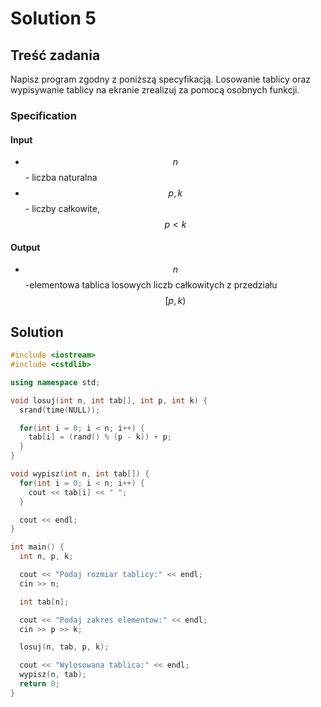 # Solution 5

## Treść zadania

Napisz program zgodny z poniższą specyfikacją. Losowanie tablicy oraz wypisywanie tablicy na ekranie zrealizuj za pomocą osobnych funkcji.

### Specification

#### Input

* $$n$$ - liczba naturalna
* $$p, k$$ - liczby całkowite, $$p < k$$

#### Output

* $$n$$-elementowa tablica losowych liczb całkowitych z przedziału $$[p,k)$$

## Solution

```cpp
#include <iostream>
#include <cstdlib>

using namespace std;

void losuj(int n, int tab[], int p, int k) {
  srand(time(NULL));

  for(int i = 0; i < n; i++) {
    tab[i] = (rand() % (p - k)) + p;
  }
}

void wypisz(int n, int tab[]) {
  for(int i = 0; i < n; i++) {
    cout << tab[i] << " ";
  }

  cout << endl;
}

int main() {
  int n, p, k;

  cout << "Podaj rozmiar tablicy:" << endl;
  cin >> n;

  int tab[n];

  cout << "Podaj zakres elementow:" << endl;
  cin >> p >> k;

  losuj(n, tab, p, k);

  cout << "Wylosowana tablica:" << endl;
  wypisz(n, tab);
  return 0;
} 
```
